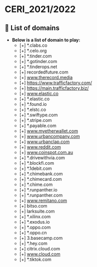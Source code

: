 # CERI_2021/2022

## 📢 List of domains 
* **Below is a list of domain to play:**
   - [+] *.clabs.co
   - [+] *.celo.org
   - [+] *.tinder.com
   - [+] *.gotinder.com
   - [+] *.tinderops.net
   - [+] recordedfuture.com
   - [+] www.therecord.media
   - [+] https://www.trafficfactory.com/
   - [+] https://main.trafficfactory.biz/
   - [+] www.elastic.co
   - [+] *.elastic.co
   - [+] *.found.io
   - [+] *.elstc.co
   - [+] *.swiftype.com
   - [+] *.stripe.com
   - [+] *.payable.com
   - [+] www.myetherwallet.com
   - [+] www.urbancompany.com
   - [+] www.urbanclap.com
   - [+] www.reddit.com
   - [+] www.coinspot.com.au
   - [+] *.drivewithvia.com
   - [+] *.blockfi.com
   - [+] *.1debit.com
   - [+] *.chimebank.com
   - [+] *.chimecard.com
   - [+] *.chime.com
   - [+] *.runpanther.io
   - [+] *.runpanther.com
   - [+] www.remitano.com
   - [+] bitso.com
   - [+] larksuite.com
   - [+] *.xilinx.com
   - [+] *.exodus.io
   - [+] *.oppo.com
   - [+] *.oppo.cn
   - [+] 3.basecamp.com
   - [+] *.hey.com
   - [+] citrix.cloud.com
   - [+] www.cloud.com
   - [+] *.tiktok.com

